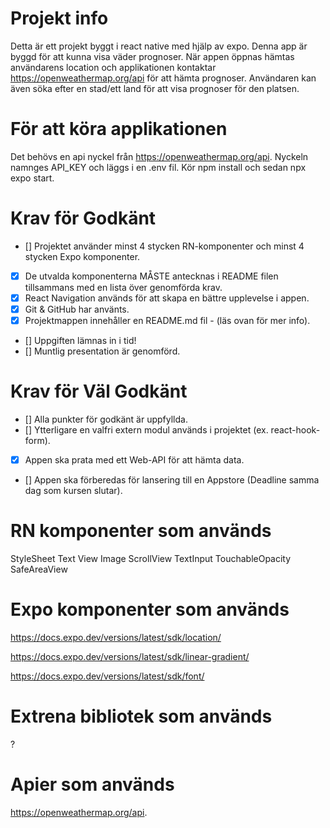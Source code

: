 # Projekt info

Detta är ett projekt byggt i react native med hjälp av expo. Denna app är byggd för att kunna visa väder prognoser.
När appen öppnas hämtas användarens location och applikationen kontaktar https://openweathermap.org/api för att hämta prognoser.
Användaren kan även söka efter en stad/ett land för att visa prognoser för den platsen.

# För att köra applikationen

Det behövs en api nyckel från https://openweathermap.org/api.
Nyckeln namnges API_KEY och läggs i en .env fil.
Kör npm install och sedan npx expo start.

# Krav för Godkänt

- [] Projektet använder minst 4 stycken RN-komponenter och minst 4 stycken Expo komponenter.
- [x] De utvalda komponenterna MÅSTE antecknas i README filen tillsammans med en lista över genomförda krav.
- [x] React Navigation används för att skapa en bättre upplevelse i appen.
- [x] Git & GitHub har använts.
- [x] Projektmappen innehåller en README.md fil - (läs ovan för mer info).
- [] Uppgiften lämnas in i tid!
- [] Muntlig presentation är genomförd.

# Krav för Väl Godkänt

- [] Alla punkter för godkänt är uppfyllda.
- [] Ytterligare en valfri extern modul används i projektet (ex. react-hook-form).
- [x] Appen ska prata med ett Web-API för att hämta data.
- [] Appen ska förberedas för lansering till en Appstore (Deadline samma dag som kursen slutar).

# RN komponenter som används

StyleSheet
Text
View
Image
ScrollView
TextInput
TouchableOpacity
SafeAreaView

# Expo komponenter som används

https://docs.expo.dev/versions/latest/sdk/location/

https://docs.expo.dev/versions/latest/sdk/linear-gradient/

https://docs.expo.dev/versions/latest/sdk/font/

# Extrena bibliotek som används

?

# Apier som används

https://openweathermap.org/api.
